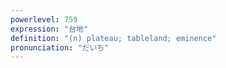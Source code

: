 ```yaml
---
powerlevel: 759
expression: "台地"
definition: "(n) plateau; tableland; eminence"
pronunciation: "だいち"
---
```

